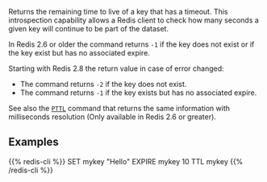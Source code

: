 Returns the remaining time to live of a key that has a timeout.
This introspection capability allows a Redis client to check how many seconds a
given key will continue to be part of the dataset.

In Redis 2.6 or older the command returns `-1` if the key does not exist or if the key exist but has no associated expire.

Starting with Redis 2.8 the return value in case of error changed:

* The command returns `-2` if the key does not exist.
* The command returns `-1` if the key exists but has no associated expire.

See also the [`PTTL`](/commands/pttl) command that returns the same information with milliseconds resolution (Only available in Redis 2.6 or greater).

## Examples

{{% redis-cli %}}
SET mykey "Hello"
EXPIRE mykey 10
TTL mykey
{{% /redis-cli %}}

